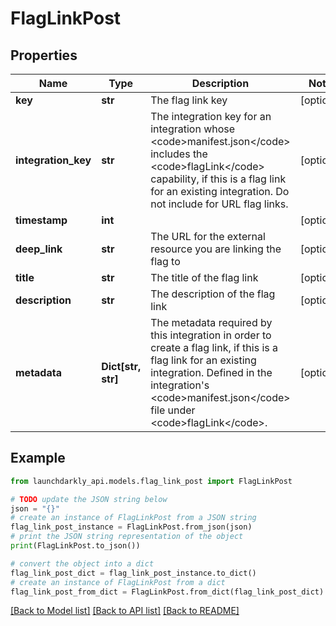 # FlagLinkPost


## Properties

Name | Type | Description | Notes
------------ | ------------- | ------------- | -------------
**key** | **str** | The flag link key | [optional] 
**integration_key** | **str** | The integration key for an integration whose &lt;code&gt;manifest.json&lt;/code&gt; includes the &lt;code&gt;flagLink&lt;/code&gt; capability, if this is a flag link for an existing integration. Do not include for URL flag links. | [optional] 
**timestamp** | **int** |  | [optional] 
**deep_link** | **str** | The URL for the external resource you are linking the flag to | [optional] 
**title** | **str** | The title of the flag link | [optional] 
**description** | **str** | The description of the flag link | [optional] 
**metadata** | **Dict[str, str]** | The metadata required by this integration in order to create a flag link, if this is a flag link for an existing integration. Defined in the integration&#39;s &lt;code&gt;manifest.json&lt;/code&gt; file under &lt;code&gt;flagLink&lt;/code&gt;. | [optional] 

## Example

```python
from launchdarkly_api.models.flag_link_post import FlagLinkPost

# TODO update the JSON string below
json = "{}"
# create an instance of FlagLinkPost from a JSON string
flag_link_post_instance = FlagLinkPost.from_json(json)
# print the JSON string representation of the object
print(FlagLinkPost.to_json())

# convert the object into a dict
flag_link_post_dict = flag_link_post_instance.to_dict()
# create an instance of FlagLinkPost from a dict
flag_link_post_from_dict = FlagLinkPost.from_dict(flag_link_post_dict)
```
[[Back to Model list]](../README.md#documentation-for-models) [[Back to API list]](../README.md#documentation-for-api-endpoints) [[Back to README]](../README.md)


